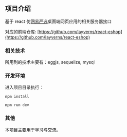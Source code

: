 ## 项目介绍

基于 react 仿[网易严选](https://you.163.com/)桌面端网页应用的相关服务器接口

对应的前端仓库: [https://github.com/layverns/react-eshop](https://github.com/layverns/react-eshop)

### 相关技术

所用到的技术主要有：eggjs, sequelize, mysql

### 开发环境

进入项目目录执行：

`npm install`

`npm run dev`

### 其他

本项目主要用于学习与交流。
